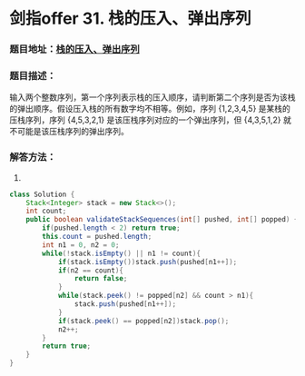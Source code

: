 # 剑指offer 31. 栈的压入、弹出序列



### 题目地址：[栈的压入、弹出序列](https://leetcode-cn.com/problems/zhan-de-ya-ru-dan-chu-xu-lie-lcof/)



### 题目描述：

输入两个整数序列，第一个序列表示栈的压入顺序，请判断第二个序列是否为该栈的弹出顺序。假设压入栈的所有数字均不相等。例如，序列 {1,2,3,4,5} 是某栈的压栈序列，序列 {4,5,3,2,1} 是该压栈序列对应的一个弹出序列，但 {4,3,5,1,2} 就不可能是该压栈序列的弹出序列。



### 解答方法：

1. 

```java
class Solution {
    Stack<Integer> stack = new Stack<>();
    int count;
    public boolean validateStackSequences(int[] pushed, int[] popped) {
        if(pushed.length < 2) return true;
        this.count = pushed.length;
        int n1 = 0, n2 = 0;
        while(!stack.isEmpty() || n1 != count){
            if(stack.isEmpty())stack.push(pushed[n1++]);
            if(n2 == count){
                return false;
            }
            while(stack.peek() != popped[n2] && count > n1){
                stack.push(pushed[n1++]);
            }
            if(stack.peek() == popped[n2])stack.pop();
            n2++;
        }
        return true;
    }
}
```

